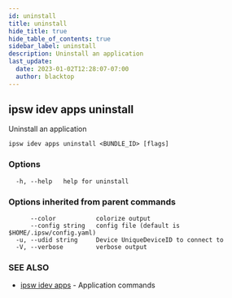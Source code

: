```yaml
---
id: uninstall
title: uninstall
hide_title: true
hide_table_of_contents: true
sidebar_label: uninstall
description: Uninstall an application
last_update:
  date: 2023-01-02T12:28:07-07:00
  author: blacktop
---
```

## ipsw idev apps uninstall

Uninstall an application

```
ipsw idev apps uninstall <BUNDLE_ID> [flags]
```

### Options

```
  -h, --help   help for uninstall
```

### Options inherited from parent commands

```
      --color           colorize output
      --config string   config file (default is $HOME/.ipsw/config.yaml)
  -u, --udid string     Device UniqueDeviceID to connect to
  -V, --verbose         verbose output
```

### SEE ALSO

* [ipsw idev apps](/docs/cli/ipsw/idev/apps)	 - Application commands

